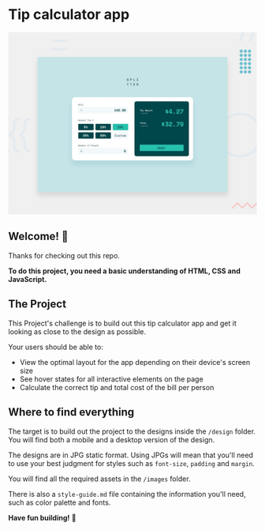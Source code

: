 # Tip calculator app

![Design preview for the Tip calculator app](./design/desktop-preview.jpg)

## Welcome! 👋

Thanks for checking out this repo.

**To do this project, you need a basic understanding of HTML, CSS and JavaScript.**

## The Project

This Project's challenge is to build out this tip calculator app and get it looking as close to the design as possible.

Your users should be able to:

- View the optimal layout for the app depending on their device's screen size
- See hover states for all interactive elements on the page
- Calculate the correct tip and total cost of the bill per person

## Where to find everything

The target is to build out the project to the designs inside the `/design` folder. You will find both a mobile and a desktop version of the design.

The designs are in JPG static format. Using JPGs will mean that you'll need to use your best judgment for styles such as `font-size`, `padding` and `margin`.

You will find all the required assets in the `/images` folder.

There is also a `style-guide.md` file containing the information you'll need, such as color palette and fonts.

**Have fun building!** 🚀

